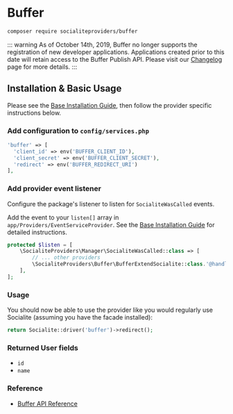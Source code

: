 # Buffer

```bash
composer require socialiteproviders/buffer
```

::: warning 
As of October 14th, 2019, Buffer no longer supports the registration of new developer applications. 
Applications created prior to this date will retain access to the Buffer Publish API. 
Please visit our [Changelog](https://buffer.com/developers/api/logs) page for more details.
:::

## Installation & Basic Usage

Please see the [Base Installation Guide](https://socialiteproviders.com/usage/), then follow the provider specific instructions below.

### Add configuration to `config/services.php`

```php
'buffer' => [    
  'client_id' => env('BUFFER_CLIENT_ID'),  
  'client_secret' => env('BUFFER_CLIENT_SECRET'),  
  'redirect' => env('BUFFER_REDIRECT_URI') 
],
```

### Add provider event listener

Configure the package's listener to listen for `SocialiteWasCalled` events.

Add the event to your `listen[]` array in `app/Providers/EventServiceProvider`. See the [Base Installation Guide](https://socialiteproviders.com/usage/) for detailed instructions.

```php
protected $listen = [
    \SocialiteProviders\Manager\SocialiteWasCalled::class => [
        // ... other providers
        \SocialiteProviders\Buffer\BufferExtendSocialite::class.'@handle',
    ],
];
```

### Usage

You should now be able to use the provider like you would regularly use Socialite (assuming you have the facade installed):

```php
return Socialite::driver('buffer')->redirect();
```

### Returned User fields

- ``id``
- ``name``

### Reference

- [Buffer API Reference](https://buffer.com/developers/api)
